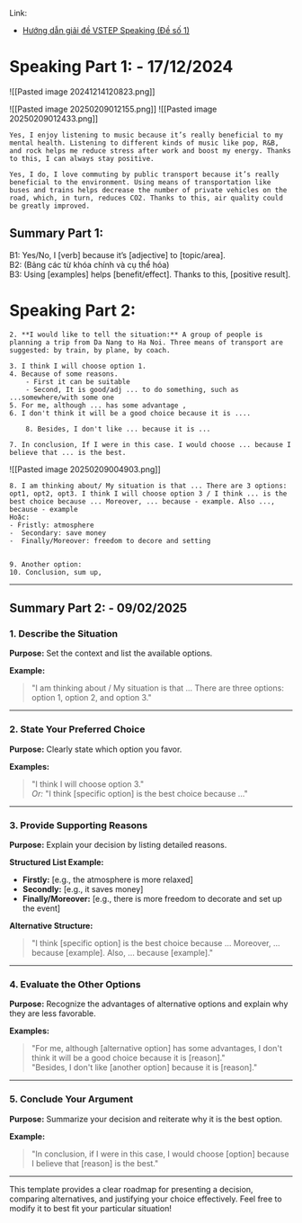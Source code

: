 Link: 
- [Hướng dẫn giải đề VSTEP Speaking (Đề số 1)](https://www.youtube.com/watch?v=3LvobG4vI0c)
# Speaking Part 1: - 17/12/2024


![[Pasted image 20241214120823.png]]

![[Pasted image 20250209012155.png]]
![[Pasted image 20250209012433.png]]
```
Yes, I enjoy listening to music because it’s really beneficial to my mental health. Listening to different kinds of music like pop, R&B, and rock helps me reduce stress after work and boost my energy. Thanks to this, I can always stay positive.

Yes, I do, I love commuting by public transport because it’s really beneficial to the environment. Using means of transportation like buses and trains helps decrease the number of private vehicles on the road, which, in turn, reduces CO2. Thanks to this, air quality could be greatly improved.
```

## Summary Part 1:
B1: Yes/No, I [verb] because it’s [adjective] to [topic/area].  
B2: (Bảng các từ khóa chính và cụ thể hóa)  
B3: Using [examples] helps [benefit/effect]. Thanks to this, [positive result].  

# Speaking Part 2: 


```
2. **I would like to tell the situation:** A group of people is planning a trip from Da Nang to Ha Noi. Three means of transport are suggested: by train, by plane, by coach. 

3. I think I will choose option 1. 
4. Because of some reasons. 
	- First it can be suitable 
	- Second, It is good/adj ... to do something, such as ...somewhere/with some one 
5. For me, although ... has some advantage , 
6. I don't think it will be a good choice because it is ....

	8. Besides, I don't like ... because it is ...

7. In conclusion, If I were in this case. I would choose ... because I believe that ... is the best. 
```

![[Pasted image 20250209004903.png]]

```
8. I am thinking about/ My situation is that ... There are 3 options: opt1, opt2, opt3. I think I will choose option 3 / I think ... is the best choice because ... Moreover, ... because - example. Also ..., because - example
Hoặc: 
- Fristly: atmosphere
-  Secondary: save money
-  Finally/Moreover: freedom to decore and setting 
	
	
9. Another option:
10. Conclusion, sum up, 
```


---
## Summary Part 2: - 09/02/2025
### 1. Describe the Situation

**Purpose:** Set the context and list the available options.

**Example:**

> "I am thinking about / My situation is that … There are three options: option 1, option 2, and option 3."

---

### 2. State Your Preferred Choice

**Purpose:** Clearly state which option you favor.

**Examples:**

> "I think I will choose option 3."  
> _Or:_ "I think [specific option] is the best choice because …"

---

### 3. Provide Supporting Reasons

**Purpose:** Explain your decision by listing detailed reasons.

**Structured List Example:**

- **Firstly:** [e.g., the atmosphere is more relaxed]
- **Secondly:** [e.g., it saves money]
- **Finally/Moreover:** [e.g., there is more freedom to decorate and set up the event]

**Alternative Structure:**

> "I think [specific option] is the best choice because … Moreover, … because [example]. Also, … because [example]."

---

### 4. Evaluate the Other Options

**Purpose:** Recognize the advantages of alternative options and explain why they are less favorable.

**Examples:**

> "For me, although [alternative option] has some advantages, I don't think it will be a good choice because it is [reason]."  
> "Besides, I don't like [another option] because it is [reason]."

---

### 5. Conclude Your Argument

**Purpose:** Summarize your decision and reiterate why it is the best option.

**Example:**

> "In conclusion, if I were in this case, I would choose [option] because I believe that [reason] is the best."

---

This template provides a clear roadmap for presenting a decision, comparing alternatives, and justifying your choice effectively. Feel free to modify it to best fit your particular situation!